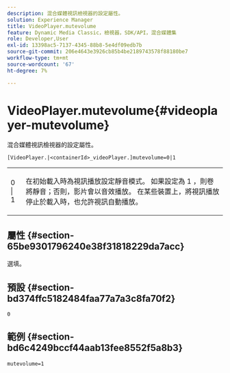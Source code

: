 ```yaml
---
description: 混合媒體視訊檢視器的設定屬性。
solution: Experience Manager
title: VideoPlayer.mutevolume
feature: Dynamic Media Classic，檢視器，SDK/API，混合媒體集
role: Developer,User
exl-id: 13398ac5-7137-4345-88b8-5e4df09edb7b
source-git-commit: 206e4643e3926cb85b4be2189743578f88180be7
workflow-type: tm+mt
source-wordcount: '67'
ht-degree: 7%

---
```


# VideoPlayer.mutevolume{#videoplayer-mutevolume}

混合媒體視訊檢視器的設定屬性。

`[VideoPlayer.|<containerId>_videoPlayer.]mutevolume=0|1`

<table id="table_2A4F898BBF88417DB0834B7F78637F5D"> 
 <tbody> 
  <tr> 
   <td colname="col1"> <p> <span class="codeph"> 0 | 1 </span> </p> </td> 
   <td colname="col2"> <p> 在初始載入時為視訊播放設定靜音模式。 如果設定為<span class="codeph"> 1 </span> ，則卷將靜音；否則，影片會以音效播放。 在某些裝置上，將視訊播放停止於載入時，也允許視訊自動播放。 </p> </td> 
  </tr> 
 </tbody> 
</table>

## 屬性 {#section-65be9301796240e38f31818229da7acc}

選填。

## 預設 {#section-bd374ffc5182484faa77a7a3c8fa70f2}

`0`

## 範例 {#section-bd6c4249bccf44aab13fee8552f5a8b3}

`mutevolume=1`
